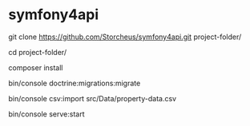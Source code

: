 # symfony4api

git clone https://github.com/Storcheus/symfony4api.git project-folder/

cd project-folder/

composer install

bin/console doctrine:migrations:migrate

bin/console csv:import src/Data/property-data.csv

bin/console serve:start
